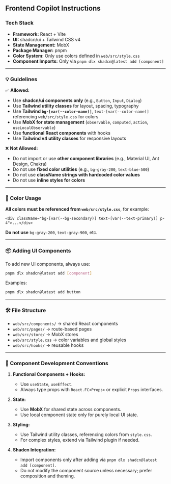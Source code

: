 ## Frontend Copilot Instructions

### Tech Stack

- **Framework:** React + Vite
- **UI:** shadcn/ui + Tailwind CSS v4
- **State Management:** MobX
- **Package Manager:** pnpm
- **Color System:** Only use colors defined in `web/src/style.css`
- **Component Imports:** Only via `pnpm dlx shadcn@latest add [component]`

---

### 💡 Guidelines

✅ **Allowed:**

- Use **shadcn/ui components only** (e.g., `Button`, `Input`, `Dialog`)
- Use **Tailwind utility classes** for layout, spacing, typography
- Use **Tailwind `bg-[var(--color-name)]`**, `text-[var(--color-name)]` referencing `web/src/style.css` for colors
- Use **MobX for state management** (`observable`, `computed`, `action`, `useLocalObservable`)
- Use **functional React components** with hooks
- Use **Tailwind v4 utility classes** for responsive layouts

❌ **Not Allowed:**

- Do not import or use **other component libraries** (e.g., Material UI, Ant Design, Chakra)
- Do not use **fixed color utilities** (e.g., `bg-gray-200`, `text-blue-500`)
- Do not use **className strings with hardcoded color values**
- Do not use **inline styles for colors**

---

### 🎨 Color Usage

**All colors must be referenced from `web/src/style.css`**, for example:

```tsx
<div className="bg-[var(--bg-secondary)] text-[var(--text-primary)] p-4">...</div>
```

**Do not use** `bg-gray-200`, `text-gray-900`, etc.

---

### 📦 Adding UI Components

To add new UI components, always use:

```bash
pnpm dlx shadcn@latest add [component]
```

Examples:

```bash
pnpm dlx shadcn@latest add button
```

---

### 🛠️ File Structure

- `web/src/components/` → shared React components
- `web/src/pages/` → route-based pages
- `web/src/store/` → MobX stores
- `web/src/style.css` → color variables and global styles
- `web/src/hooks/` → reusable hooks

---

### 🧩 Component Development Conventions

1. **Functional Components + Hooks:**

   - Use `useState`, `useEffect`.
   - Always type props with `React.FC<Props>` or explicit `Props` interfaces.

2. **State:**

   - Use **MobX** for shared state across components.
   - Use local component state only for purely local UI state.

3. **Styling:**

   - Use Tailwind utility classes, referencing colors from `style.css`.
   - For complex styles, extend via Tailwind plugin if needed.

4. **Shadcn Integration:**

   - Import components only after adding via `pnpm dlx shadcn@latest add [component]`.
   - Do not modify the component source unless necessary; prefer composition and theming.
